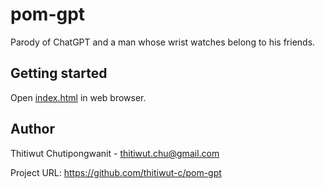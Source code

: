 # pom-gpt

Parody of ChatGPT and a man whose wrist watches belong to his friends.

## Getting started

Open [index.html](index.html) in web browser.

## Author

Thitiwut Chutipongwanit - thitiwut.chu@gmail.com

Project URL: https://github.com/thitiwut-c/pom-gpt

